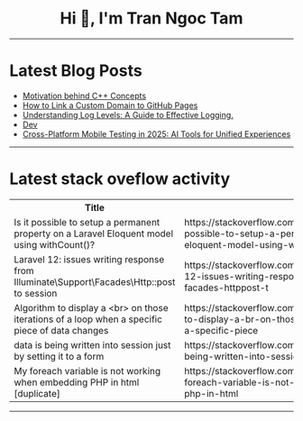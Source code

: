 <h1 align="center">Hi 👋, I'm Tran Ngoc Tam</h1>

---

# Latest Blog Posts 
<!-- BLOG-POST-LIST:START -->
- [Motivation behind C++ Concepts](https://dev.to/absterdabster/motivation-behind-c-concepts-402i)
- [How to Link a Custom Domain to GitHub Pages](https://dev.to/vladleesi/how-to-link-a-custom-domain-to-github-pages-1d5d)
- [Understanding Log Levels: A Guide to Effective Logging.](https://dev.to/vaidehi_adhi_84b623a30da7/understanding-log-levels-a-guide-to-effective-logging-5753)
- [Dev](https://dev.to/gchar/dev-208d)
- [Cross-Platform Mobile Testing in 2025: AI Tools for Unified Experiences](https://dev.to/anil_csimplifyit_905c/cross-platform-mobile-testing-in-2025-ai-tools-for-unified-experiences-443d)
<!-- BLOG-POST-LIST:END -->

---

# Latest stack oveflow activity
<table>
  <tr><th>Title</th><th>Link</th></tr>
  <!-- STACKOVERFLOW:START --><tr><td>Is it possible to setup a permanent property on a Laravel Eloquent model using withCount&lpar;&rpar;?</td><td>https://stackoverflow.com/questions/79561039/is-it-possible-to-setup-a-permanent-property-on-a-laravel-eloquent-model-using-w</td></tr><tr><td>Laravel 12: issues writing response from Illuminate\Support\Facades\Http::post to session</td><td>https://stackoverflow.com/questions/79561012/laravel-12-issues-writing-response-from-illuminate-support-facades-httppost-t</td></tr><tr><td>Algorithm to display a &lt;br&gt; on those iterations of a loop when a specific piece of data changes</td><td>https://stackoverflow.com/questions/79560916/algorithm-to-display-a-br-on-those-iterations-of-a-loop-when-a-specific-piece</td></tr><tr><td>data is being written into session just by setting it to a form</td><td>https://stackoverflow.com/questions/79560848/data-is-being-written-into-session-just-by-setting-it-to-a-form</td></tr><tr><td>My foreach variable is not working when embedding PHP in html [duplicate]</td><td>https://stackoverflow.com/questions/79560701/my-foreach-variable-is-not-working-when-embedding-php-in-html</td></tr><!-- STACKOVERFLOW:END -->
</table>

---


